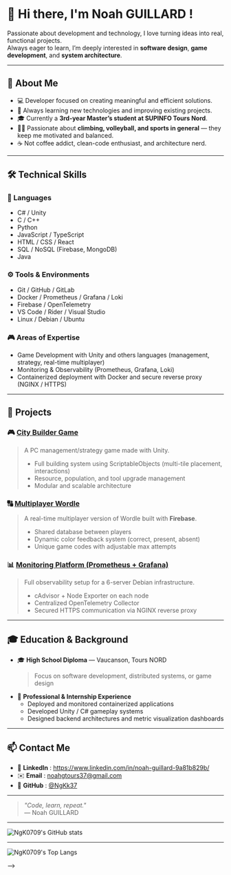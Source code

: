 # 👋 Hi there, I'm Noah GUILLARD !

Passionate about development and technology, I love turning ideas into real, functional projects.  
Always eager to learn, I’m deeply interested in **software design**, **game development**, and **system architecture**.

---

## 🧠 About Me
- 💻 Developer focused on creating meaningful and efficient solutions.  
- 🚀 Always learning new technologies and improving existing projects.  
- 🎓 Currently a **3rd-year Master’s student at SUPINFO Tours Nord**.  
- 🧗‍♂️ Passionate about **climbing, volleyball, and sports in general** — they keep me motivated and balanced.
- ☕ Not coffee addict, clean-code enthusiast, and architecture nerd.

---

## 🛠️ Technical Skills

### 💬 Languages
- C# / Unity
- C / C++
- Python  
- JavaScript / TypeScript  
- HTML / CSS / React  
- SQL / NoSQL (Firebase, MongoDB)
- Java

### ⚙️ Tools & Environments
- Git / GitHub / GitLab  
- Docker / Prometheus / Grafana / Loki  
- Firebase / OpenTelemetry  
- VS Code / Rider / Visual Studio  
- Linux / Debian / Ubuntu

### 🎮 Areas of Expertise
- Game Development with Unity and others languages (management, strategy, real-time multiplayer)  
- Monitoring & Observability (Prometheus, Grafana, Loki)  
- Containerized deployment with Docker and secure reverse proxy (NGINX / HTTPS)

---

## 🧩 Projects

### 🎮 [**City Builder Game**](#)
> A PC management/strategy game made with Unity.  
> - Full building system using ScriptableObjects (multi-tile placement, interactions)  
> - Resource, population, and tool upgrade management  
> - Modular and scalable architecture  

### 🔠 [**Multiplayer Wordle**](#)
> A real-time multiplayer version of Wordle built with **Firebase**.  
> - Shared database between players  
> - Dynamic color feedback system (correct, present, absent)  
> - Unique game codes with adjustable max attempts  

### 📊 [**Monitoring Platform (Prometheus + Grafana)**](#)
> Full observability setup for a 6-server Debian infrastructure.  
> - cAdvisor + Node Exporter on each node  
> - Centralized OpenTelemetry Collector  
> - Secured HTTPS communication via NGINX reverse proxy  

---

## 🎓 Education & Background

- 🎓 **High School Diploma** — Vaucanson, Tours NORD
  > Focus on software development, distributed systems, or game design
- 💼 **Professional & Internship Experience**  
  - Deployed and monitored containerized applications  
  - Developed Unity / C# gameplay systems  
  - Designed backend architectures and metric visualization dashboards  

---

## 📫 Contact Me

- 💼 **LinkedIn** : https://www.linkedin.com/in/noah-guillard-9a81b829b/
- ✉️ **Email** : noahgtours37@gmail.com
- 🐙 **GitHub** : [@NgKk37](https://github.com/NgKk37)

---

> _"Code, learn, repeat."_  
> — Noah GUILLARD

---

![NgK0709's GitHub stats](https://github-readme-stats.vercel.app/api?username=ngk0709&theme=chartreuse-dark)

---

![NgK0709's Top Langs](https://github-readme-stats.vercel.app/api/top-langs/?username=ngk0709&layout=compact&theme=tokyonight)

-->
